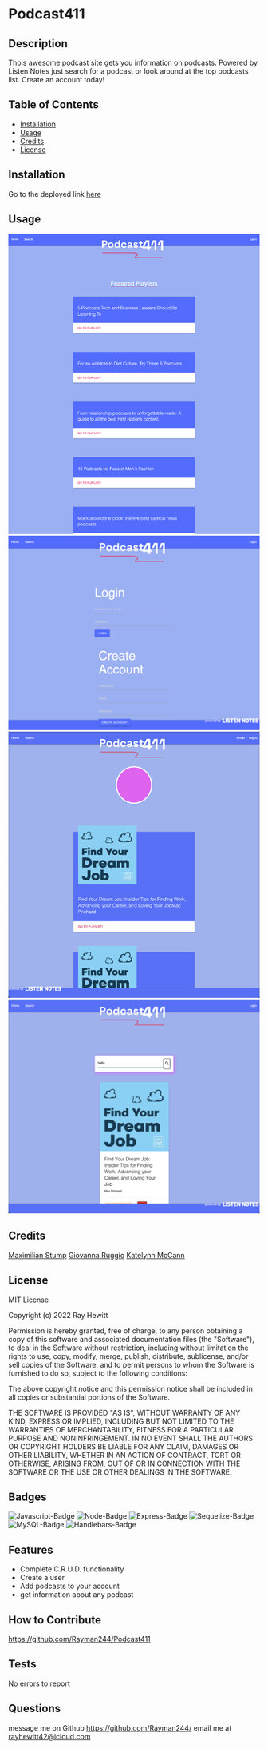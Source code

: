 # Podcast411

## Description

 Thois awesome podcast site gets you information on podcasts. Powered by Listen Notes just search for a podcast or look around at the top podcasts list. Create an account today!

## Table of Contents

- [Installation](#installation)
- [Usage](#usage)
- [Credits](#credits)
- [License](#license)

## Installation

Go to the deployed link [here](https://obscure-tor-30961.herokuapp.com/)

## Usage

![Homepage-Img](public/assets/images/readme/Podcast411-1.png)
![Homepage-Img](public/assets/images/readme/Podcast411-2.png)
![Homepage-Img](public/assets/images/readme/Podcast411-3.png)
![Homepage-Img](public/assets/images/readme/Podcast411-4.png)



## Credits

[Maximilian Stump](https://github.com/MaxStump13)
[Giovanna Ruggio](https://github.com/giovannaruggio)
[Katelynn McCann](https://github.com/katelynndonahue)

## License

MIT License

Copyright (c) 2022 Ray Hewitt

Permission is hereby granted, free of charge, to any person obtaining a copy
of this software and associated documentation files (the "Software"), to deal
in the Software without restriction, including without limitation the rights
to use, copy, modify, merge, publish, distribute, sublicense, and/or sell
copies of the Software, and to permit persons to whom the Software is
furnished to do so, subject to the following conditions:

The above copyright notice and this permission notice shall be included in all
copies or substantial portions of the Software.

THE SOFTWARE IS PROVIDED "AS IS", WITHOUT WARRANTY OF ANY KIND, EXPRESS OR
IMPLIED, INCLUDING BUT NOT LIMITED TO THE WARRANTIES OF MERCHANTABILITY,
FITNESS FOR A PARTICULAR PURPOSE AND NONINFRINGEMENT. IN NO EVENT SHALL THE
AUTHORS OR COPYRIGHT HOLDERS BE LIABLE FOR ANY CLAIM, DAMAGES OR OTHER
LIABILITY, WHETHER IN AN ACTION OF CONTRACT, TORT OR OTHERWISE, ARISING FROM,
OUT OF OR IN CONNECTION WITH THE SOFTWARE OR THE USE OR OTHER DEALINGS IN THE
SOFTWARE.

## Badges

![Javascript-Badge](https://img.shields.io/badge/Code-Javascript-yellow)
![Node-Badge](https://img.shields.io/badge/Node-NodeJS-darkgreen)
![Express-Badge](https://img.shields.io/badge/Node-ExpressJS-grey)
![Sequelize-Badge](https://img.shields.io/badge/Node-Sequelize-grey)
![MySQL-Badge](https://img.shields.io/badge/Database-MySQL-blue)
![Handlebars-Badge](https://img.shields.io/badge/Code-Handlebars-orange)


## Features
- Complete C.R.U.D. functionality 
- Create a user
- Add podcasts to your account
- get information about any podcast

## How to Contribute

 https://github.com/Rayman244/Podcast411

## Tests
 No errors to report
  
 ## Questions
 message me on Github https://github.com/Rayman244/
 email me at [rayhewitt42@icloud.com](mailto:rayhewitt42@icloud.com)